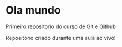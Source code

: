 # Ola mundo
 Primeiro repositorio do curso de Git e Github

Repositorio criado durante uma aula ao vivo!
